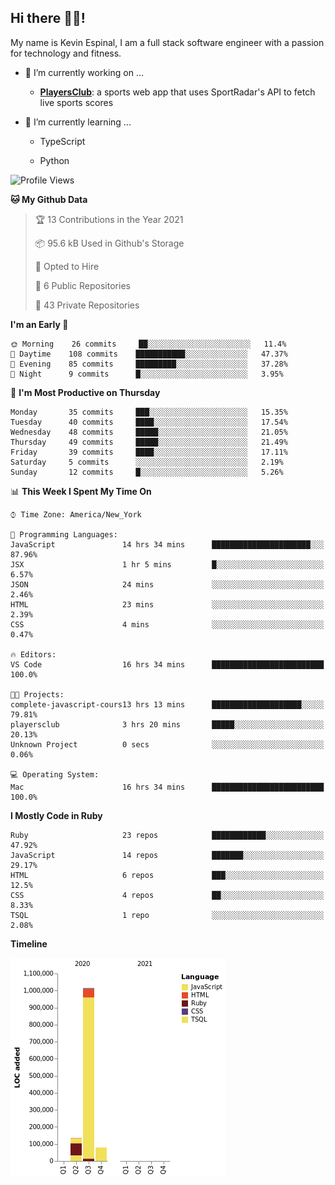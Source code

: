 ## Hi there 👋🏽!

My name is Kevin Espinal, I am a full stack software engineer with a passion for technology and fitness.

- 🔭 I’m currently working on ...

     - **[PlayersClub](https://playersclub.herokuapp.com/#/)**: a sports web app that uses SportRadar's API to fetch live sports scores

- 🌱 I’m currently learning ...

     - TypeScript
     
     - Python
     
<!--START_SECTION:waka-->
![Profile Views](http://img.shields.io/badge/Profile%20Views-54-blue)

**🐱 My Github Data** 

> 🏆 13 Contributions in the Year 2021
 > 
> 📦 95.6 kB Used in Github's Storage 
 > 
> 💼 Opted to Hire
 > 
> 📜 6 Public Repositories 
 > 
> 🔑 43 Private Repositories  
 > 
**I'm an Early 🐤** 

```text
🌞 Morning    26 commits     ██░░░░░░░░░░░░░░░░░░░░░░░   11.4% 
🌆 Daytime    108 commits    ███████████░░░░░░░░░░░░░░   47.37% 
🌃 Evening    85 commits     █████████░░░░░░░░░░░░░░░░   37.28% 
🌙 Night      9 commits      █░░░░░░░░░░░░░░░░░░░░░░░░   3.95%

```
📅 **I'm Most Productive on Thursday** 

```text
Monday       35 commits     ███░░░░░░░░░░░░░░░░░░░░░░   15.35% 
Tuesday      40 commits     ████░░░░░░░░░░░░░░░░░░░░░   17.54% 
Wednesday    48 commits     █████░░░░░░░░░░░░░░░░░░░░   21.05% 
Thursday     49 commits     █████░░░░░░░░░░░░░░░░░░░░   21.49% 
Friday       39 commits     ████░░░░░░░░░░░░░░░░░░░░░   17.11% 
Saturday     5 commits      ░░░░░░░░░░░░░░░░░░░░░░░░░   2.19% 
Sunday       12 commits     █░░░░░░░░░░░░░░░░░░░░░░░░   5.26%

```


📊 **This Week I Spent My Time On** 

```text
⌚︎ Time Zone: America/New_York

💬 Programming Languages: 
JavaScript               14 hrs 34 mins      ██████████████████████░░░   87.96% 
JSX                      1 hr 5 mins         █░░░░░░░░░░░░░░░░░░░░░░░░   6.57% 
JSON                     24 mins             ░░░░░░░░░░░░░░░░░░░░░░░░░   2.46% 
HTML                     23 mins             ░░░░░░░░░░░░░░░░░░░░░░░░░   2.39% 
CSS                      4 mins              ░░░░░░░░░░░░░░░░░░░░░░░░░   0.47%

🔥 Editors: 
VS Code                  16 hrs 34 mins      █████████████████████████   100.0%

🐱‍💻 Projects: 
complete-javascript-cours13 hrs 13 mins      ████████████████████░░░░░   79.81% 
playersclub              3 hrs 20 mins       █████░░░░░░░░░░░░░░░░░░░░   20.13% 
Unknown Project          0 secs              ░░░░░░░░░░░░░░░░░░░░░░░░░   0.06%

💻 Operating System: 
Mac                      16 hrs 34 mins      █████████████████████████   100.0%

```

**I Mostly Code in Ruby** 

```text
Ruby                     23 repos            ████████████░░░░░░░░░░░░░   47.92% 
JavaScript               14 repos            ███████░░░░░░░░░░░░░░░░░░   29.17% 
HTML                     6 repos             ███░░░░░░░░░░░░░░░░░░░░░░   12.5% 
CSS                      4 repos             ██░░░░░░░░░░░░░░░░░░░░░░░   8.33% 
TSQL                     1 repo              ░░░░░░░░░░░░░░░░░░░░░░░░░   2.08%

```


**Timeline**

![Chart not found](https://raw.githubusercontent.com/espinalk212/espinalk212/master/charts/bar_graph.png) 


<!--END_SECTION:waka-->


<!--
**espinalk212/espinalk212** is a ✨ _special_ ✨ repository because its `README.md` (this file) appears on your GitHub profile.

Here are some ideas to get you started:

- 🔭 I’m currently working on ...
- 🌱 I’m currently learning ...
- 👯 I’m looking to collaborate on ...
- 🤔 I’m looking for help with ...
- 💬 Ask me about ...
- 📫 How to reach me: ...
- 😄 Pronouns: ...
- ⚡ Fun fact: ...
-->
